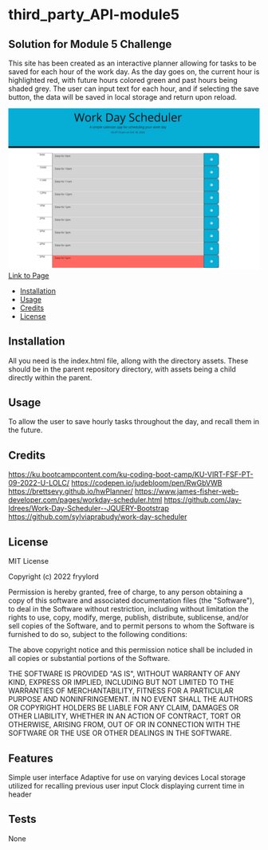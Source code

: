 # third_party_API-module5

## Solution for Module 5 Challenge

This site has been created as an interactive planner allowing for tasks to be saved for each hour of the work day.  As the day goes on, the current hour is highlighted red, with future hours colored green and past hours being shaded grey.  The user can input text for each hour, and if selecting the save button, the data will be saved in local storage and return upon reload.  


![](./assets/images/Screenshot.jpg)
[Link to Page](https://fryylord.github.io/daily_planner/)

- [Installation](#installation)
- [Usage](#usage)
- [Credits](#credits)
- [License](#license)

## Installation

All you need is the index.html file, allong with the directory assets.  These should be in the parent repository directory, with assets being a child directly within the parent.

## Usage

To allow the user to save hourly tasks throughout the day, and recall them in the future.     

## Credits

https://ku.bootcampcontent.com/ku-coding-boot-camp/KU-VIRT-FSF-PT-09-2022-U-LOLC/
https://codepen.io/judebloom/pen/RwGbVWB
https://brettsevy.github.io/hwPlanner/
https://www.james-fisher-web-developer.com/pages/workday-scheduler.html
https://github.com/Jay-Idrees/Work-Day-Scheduler--JQUERY-Bootstrap
https://github.com/sylviaprabudy/work-day-scheduler

## License
 
MIT License

Copyright (c) 2022 fryylord

Permission is hereby granted, free of charge, to any person obtaining a copy
of this software and associated documentation files (the "Software"), to deal
in the Software without restriction, including without limitation the rights
to use, copy, modify, merge, publish, distribute, sublicense, and/or sell
copies of the Software, and to permit persons to whom the Software is
furnished to do so, subject to the following conditions:

The above copyright notice and this permission notice shall be included in all
copies or substantial portions of the Software.

THE SOFTWARE IS PROVIDED "AS IS", WITHOUT WARRANTY OF ANY KIND, EXPRESS OR
IMPLIED, INCLUDING BUT NOT LIMITED TO THE WARRANTIES OF MERCHANTABILITY,
FITNESS FOR A PARTICULAR PURPOSE AND NONINFRINGEMENT. IN NO EVENT SHALL THE
AUTHORS OR COPYRIGHT HOLDERS BE LIABLE FOR ANY CLAIM, DAMAGES OR OTHER
LIABILITY, WHETHER IN AN ACTION OF CONTRACT, TORT OR OTHERWISE, ARISING FROM,
OUT OF OR IN CONNECTION WITH THE SOFTWARE OR THE USE OR OTHER DEALINGS IN THE
SOFTWARE.

## Features

Simple user interface
Adaptive for use on varying devices
Local storage utilized for recalling previous user input
Clock displaying current time in header 

## Tests

None